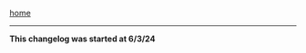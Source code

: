 [home](https://github.com/SketchedDoughnut/lynxy/blob/master/README.md) <br>
***
**This changelog was started at 6/3/24**

